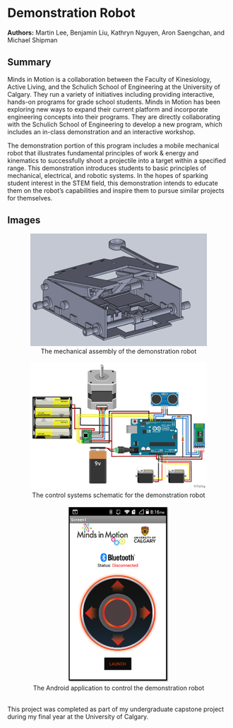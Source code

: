 # Demonstration Robot

**Authors:** Martin Lee, Benjamin Liu, Kathryn Nguyen, Aron Saengchan, and Michael Shipman

## Summary
Minds in Motion is a collaboration between the Faculty of Kinesiology, Active Living, and the Schulich School of Engineering at the University of Calgary. They run a variety of initiatives including providing interactive, hands-on programs for grade school students. Minds in Motion has been exploring new ways to expand their current platform and incorporate engineering concepts into their programs. They are directly collaborating with the Schulich School of Engineering to develop a new program, which includes an in-class demonstration and an interactive workshop.

The demonstration portion of this program includes a mobile mechanical robot that illustrates fundamental principles of work & energy and kinematics to successfully shoot a projectile into a target within a specified range. This demonstration introduces students to basic principles of mechanical, electrical, and robotic systems. In the hopes of sparking student interest in the STEM field, this demonstration intends to educate them on the robot’s capabilities and inspire them to pursue similar projects for themselves.

## Images
<div align="center">
	<img src="./Mechanical/Images/Mechanical Assembly.png" width="400"><br>
    The mechanical assembly of the demonstration robot
</div><br>

<div align="center">
	<img src="./Control Systems/Images/Schematic.PNG" width="400"><br>
	The control systems schematic for the demonstration robot
</div><br>

<div align="center">
	<img src="./Control Systems/Images/Android Application.png" height="400"><br>
    The Android application to control the demonstration robot
</div><br>

This project was completed as part of my undergraduate capstone project during my final year at the University of Calgary.
